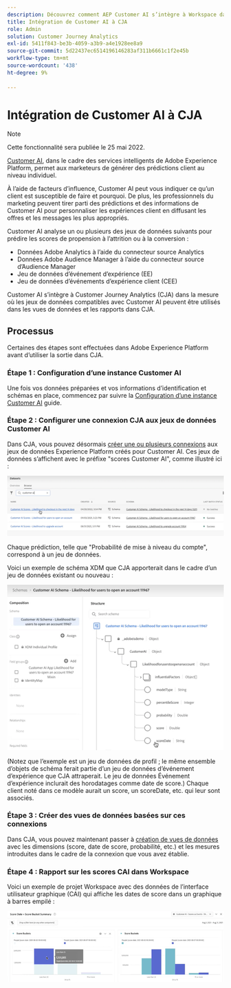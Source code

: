 ```yaml
---
description: Découvrez comment AEP Customer AI s’intègre à Workspace dans CJA.
title: Intégration de Customer AI à CJA
role: Admin
solution: Customer Journey Analytics
exl-id: 5411f843-be3b-4059-a3b9-a4e1928ee8a9
source-git-commit: 5d22437ec6514196146283af311b6661c1f2e45b
workflow-type: tm+mt
source-wordcount: '438'
ht-degree: 9%

---
```


# Intégration de Customer AI à CJA

>[!NOTE]
>
>Cette fonctionnalité sera publiée le 25 mai 2022.

[Customer AI](https://experienceleague.adobe.com/docs/experience-platform/intelligent-services/customer-ai/overview.html?lang=en), dans le cadre des services intelligents de Adobe Experience Platform, permet aux marketeurs de générer des prédictions client au niveau individuel.

À l’aide de facteurs d’influence, Customer AI peut vous indiquer ce qu’un client est susceptible de faire et pourquoi. De plus, les professionnels du marketing peuvent tirer parti des prédictions et des informations de Customer AI pour personnaliser les expériences client en diffusant les offres et les messages les plus appropriés.

Customer AI analyse un ou plusieurs des jeux de données suivants pour prédire les scores de propension à l’attrition ou à la conversion :

* Données Adobe Analytics à l’aide du connecteur source Analytics
* Données Adobe Audience Manager à l’aide du connecteur source d’Audience Manager
* Jeu de données d’événement d’expérience (EE)
* Jeu de données d’événements d’expérience client (CEE)

Customer AI s’intègre à Customer Journey Analytics (CJA) dans la mesure où les jeux de données compatibles avec Customer AI peuvent être utilisés dans les vues de données et les rapports dans CJA.

## Processus

Certaines des étapes sont effectuées dans Adobe Experience Platform avant d’utiliser la sortie dans CJA.

### Étape 1 : Configuration d’une instance Customer AI

Une fois vos données préparées et vos informations d’identification et schémas en place, commencez par suivre la [Configuration d’une instance Customer AI](https://experienceleague.adobe.com/docs/experience-platform/intelligent-services/customer-ai/user-guide/configure.html?lang=en) guide.

### Étape 2 : Configurer une connexion CJA aux jeux de données Customer AI

Dans CJA, vous pouvez désormais [créer une ou plusieurs connexions](/help/connections/create-connection.md) aux jeux de données Experience Platform créés pour Customer AI. Ces jeux de données s’affichent avec le préfixe &quot;scores Customer AI&quot;, comme illustré ici :

![Scores CAI](assets/cai-scores.png)

Chaque prédiction, telle que &quot;Probabilité de mise à niveau du compte&quot;, correspond à un jeu de données.

Voici un exemple de schéma XDM que CJA apporterait dans le cadre d’un jeu de données existant ou nouveau :

![Schéma CAI](assets/cai-schema.png)

(Notez que l’exemple est un jeu de données de profil ; le même ensemble d’objets de schéma ferait partie d’un jeu de données d’événement d’expérience que CJA attraperait. Le jeu de données Événement d’expérience inclurait des horodatages comme date de score.) Chaque client noté dans ce modèle aurait un score, un scoreDate, etc. qui leur sont associés.

### Étape 3 : Créer des vues de données basées sur ces connexions

Dans CJA, vous pouvez maintenant passer à [création de vues de données](/help/data-views/create-dataview.md) avec les dimensions (score, date de score, probabilité, etc.) et les mesures introduites dans le cadre de la connexion que vous avez établie.

### Étape 4 : Rapport sur les scores CAI dans Workspace

Voici un exemple de projet Workspace avec des données de l’interface utilisateur graphique (CAI) qui affiche les dates de score dans un graphique à barres empilé :

![Blocs de score](assets/workspace-scores.png)

